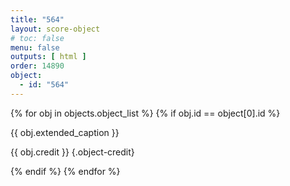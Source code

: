 ```yaml
---
title: "564"
layout: score-object
# toc: false
menu: false
outputs: [ html ]
order: 14890
object:
  - id: "564"
---
```


{% for obj in objects.object_list %}
{% if obj.id == object[0].id %}

{{ obj.extended_caption }}

{{ obj.credit }} {.object-credit}

{% endif %}
{% endfor %}
